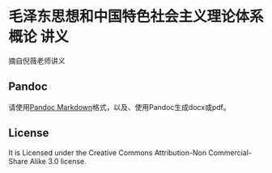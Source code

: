 # 毛泽东思想和中国特色社会主义理论体系概论 讲义

摘自倪薇老师讲义

## Pandoc

请使用[Pandoc Markdown][]格式，以及、使用Pandoc生成docx或pdf。

## License

It is Licensed under the Creative Commons Attribution-Non
Commercial-Share Alike 3.0 license.

  [Pandoc Markdown]: http://johnmacfarlane.net/pandoc/README.html#pandocs-markdown
